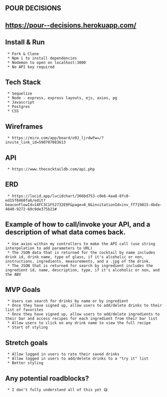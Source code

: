## POUR DECISIONS

## https://pour--decisions.herokuapp.com/

## Install & Run
     * Fork & Clone
     * Npm i to install dependencies
     * Nodemon to open on localhost:3000
     * No API key required

## Tech Stack
     * Sequelize
     * Node - express, express layouts, ejs, axios, pg
     * Javascript
     * Postgres
     * CSS
## Wireframes
     * https://miro.com/app/board/o9J_ljrdwFw=/?invite_link_id=590707083613
## API 
     * https://www.thecocktaildb.com/api.php
## ERD
     * https://lucid.app/lucidchart/366bd753-c0e6-4aa8-8fc0-ed15f8460fa6/edit?beaconFlowId=14FC3C1F52732E9F&page=0_0&invitationId=inv_ff719815-4bda-4640-9272-60c9de375b21# 
## Example of how to call/invoke your API, and a description of what data comes back. 
     * Use axios within my controllers to make the API call (use string interpolation to add parameters to URL)
     * The JSON data that is returned for the cocktail by name includes drink id, drink name, type of glass, if it's alcoholic or non, instructions, ingredients, measurements, and a .jpg of the drink.
     * The JSON that is returned for search by ingredient includes the ingredient id, name, description, type, if it's alcoholic or non, and the ABV
## MVP Goals
     * Users can search for drinks by name or by ingredient
     * Once they have signed up, allow users to add/delete drinks to their list of favorites
     * Once they have signed up, allow users to add/delete ingredients to their bar and access recipes for each ingredient from their bar list
     * Allow users to click on any drink name to view the full recipe
     * Start of styling
## Stretch goals
     * Allow logged in users to rate their saved drinks
     * Allow logged in users to add/delete drinks to a "try it" list
     * Better styling
## Any potential roadblocks?
     * I don't fully understand all of this yet 😅

